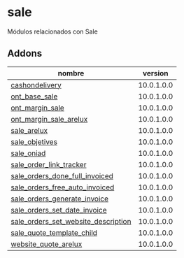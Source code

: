 sale
=========
Módulos relacionados con Sale


Addons
----------------
nombre | version
--- | ---
[cashondelivery](cashondelivery/) | 10.0.1.0.0
[ont_base_sale](ont_base_sale/) | 10.0.1.0.0
[ont_margin_sale](ont_margin_sale/) | 10.0.1.0.0
[ont_margin_sale_arelux](ont_margin_sale_arelux/) | 10.0.1.0.0
[sale_arelux](sale_arelux/) | 10.0.1.0.0
[sale_objetives](sale_objetives/) | 10.0.1.0.0
[sale_oniad](sale_oniad/) | 10.0.1.0.0
[sale_order_link_tracker](sale_order_link_tracker/) | 10.0.1.0.0
[sale_orders_done_full_invoiced](sale_order_done_full_invoiced/) | 10.0.1.0.0
[sale_orders_free_auto_invoiced](sale_orders_free_auto_invoiced/) | 10.0.1.0.0
[sale_orders_generate_invoice](sale_orders_generate_invoice/) | 10.0.1.0.0
[sale_orders_set_date_invoice](sale_orders_set_date_invoice/) | 10.0.1.0.0
[sale_orders_set_website_description](sale_orders_set_website_description/) | 10.0.1.0.0
[sale_quote_template_child](sale_quote_template_child/) | 10.0.1.0.0
[website_quote_arelux](website_quote_arelux/) | 10.0.1.0.0
